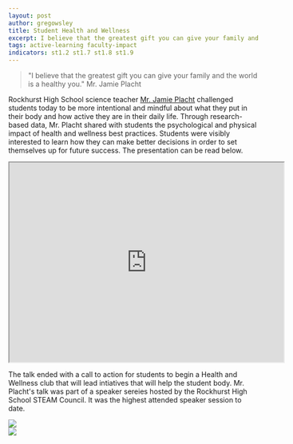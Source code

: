 ```yaml
---
layout: post
author: gregowsley
title: Student Health and Wellness
excerpt: I believe that the greatest gift you can give your family and the world is a healthy you.
tags: active-learning faculty-impact
indicators: st1.2 st1.7 st1.8 st1.9
---
```


<blockquote>"I believe that the greatest gift you can give your family and the world is a healthy you."   Mr. Jamie Placht</blockquote>

Rockhurst High School science teacher [Mr. Jamie Placht](https://alumservicecorps.org/the-beauty-of-the-moment/) challenged students today to be more intentional and mindful about what they put in their body and how active they are in their daily life. Through research-based data, Mr. Placht shared with students the psychological and physical impact of health and wellness best practices. Students were visibly interested to learn how they can make better decisions in order to set themselves up for future success. The presentation can be read below.
<div class="embed-container">
  <iframe width="550" height="400" src="https://prezi.com/view/VSgw3dqGQofyrAlgcVmF/embed" webkitallowfullscreen="1" mozallowfullscreen="1" allowfullscreen="1"></iframe>
</div>

The talk ended with a call to action for students to begin a Health and Wellness club that will lead intiatives that will help the student body. Mr. Placht's talk was part of a speaker sereies hosted by the Rockhurst High School STEAM Council. It was the highest attended speaker session to date. 

<div class="flex-wrapper">
  <div class="x1"><img src="{{ site.baseurl }}/img/HealthWellness1.JPG"></div>
  <div class="x1"><img src="{{ site.baseurl }}/img/HealthWellness2.JPG"></div>
</div>

